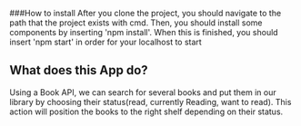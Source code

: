 ###How to install
After you clone the project, you should navigate to the path that the project exists with cmd. Then, you should install some components by inserting 'npm install'. When this is finished, you should insert 'npm start' in order for your localhost to start

## What does this App do?
Using a Book API, we can search for several books and put them in our library by choosing their status(read, currently Reading, want to read). This action will position the books to the right shelf depending on their status. 
